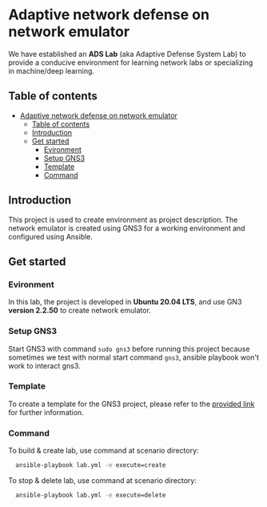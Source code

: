 # Adaptive network defense on network emulator

We have established an **ADS Lab** (aka Adaptive Defense System Lab) to provide a conducive environment for learning network labs or specializing in machine/deep learning.

## Table of contents

- [Adaptive network defense on network emulator](#adaptive-network-defense-on-network-emulator)
  - [Table of contents](#table-of-contents)
  - [Introduction](#introduction)
  - [Get started](#get-started)
    - [Evironment](#evironment)
    - [Setup GNS3](#setup-gns3)
    - [Template](#template)
    - [Command](#command)

## Introduction

This project is used to create environment as project description. The network emulator is created using GNS3 for a working environment and configured using Ansible.

## Get started

### Evironment

In this lab, the project is developed in **Ubuntu 20.04 LTS**, and use GN3 **version 2.2.50** to create network emulator.

### Setup GNS3

Start GNS3 with command `sudo gns3` before running this project because sometimes we test with normal start command `gns3`, ansible playbook won't work to interact gns3.

### Template

To create a template for the GNS3 project, please refer to the [provided link](/gns3-template/README.md) for further information.

### Command

To build & create lab, use command at scenario directory:

```sh
  ansible-playbook lab.yml -e execute=create
```

To stop & delete lab, use command at scenario directory:

```sh
  ansible-playbook lab.yml -e execute=delete
```
